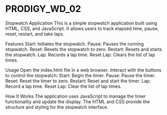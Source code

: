 # PRODIGY_WD_02

Stopwatch Application
This is a simple stopwatch application built using HTML, CSS, and JavaScript. It allows users to track elapsed time, pause, reset, restart, and take laps.

Features
Start: Initiates the stopwatch.
Pause: Pauses the running stopwatch.
Reset: Resets the stopwatch to zero.
Restart: Resets and starts the stopwatch.
Lap: Records a lap time.
Reset Lap: Clears the list of lap times.

Usage
Open the index.html file in a web browser.
Interact with the buttons to control the stopwatch:
Start: Begin the timer.
Pause: Pause the timer.
Reset: Reset the timer to zero.
Restart: Reset and start the timer.
Lap: Record a lap time.
Reset Lap: Clear the list of lap times.

How It Works
The application uses JavaScript to manage the timer functionality and update the display. The HTML and CSS provide the structure and styling for the stopwatch interface.
